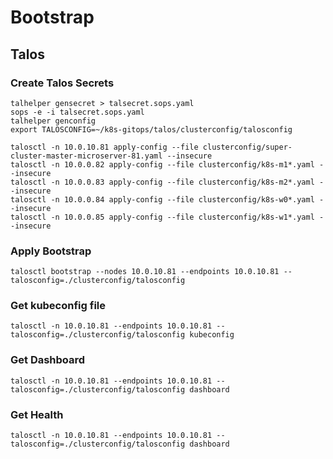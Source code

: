 # Bootstrap

## Talos

### Create Talos Secrets

```
talhelper gensecret > talsecret.sops.yaml
sops -e -i talsecret.sops.yaml
talhelper genconfig
export TALOSCONFIG=~/k8s-gitops/talos/clusterconfig/talosconfig
```

```
talosctl -n 10.0.10.81 apply-config --file clusterconfig/super-cluster-master-microserver-81.yaml --insecure
talosctl -n 10.0.0.82 apply-config --file clusterconfig/k8s-m1*.yaml --insecure
talosctl -n 10.0.0.83 apply-config --file clusterconfig/k8s-m2*.yaml --insecure
talosctl -n 10.0.0.84 apply-config --file clusterconfig/k8s-w0*.yaml --insecure
talosctl -n 10.0.0.85 apply-config --file clusterconfig/k8s-w1*.yaml --insecure
```

### Apply Bootstrap
`talosctl bootstrap --nodes 10.0.10.81 --endpoints 10.0.10.81 --talosconfig=./clusterconfig/talosconfig`

### Get kubeconfig file
`talosctl -n 10.0.10.81 --endpoints 10.0.10.81 --talosconfig=./clusterconfig/talosconfig kubeconfig`

### Get Dashboard
`talosctl -n 10.0.10.81 --endpoints 10.0.10.81 --talosconfig=./clusterconfig/talosconfig dashboard`

### Get Health 
`talosctl -n 10.0.10.81 --endpoints 10.0.10.81 --talosconfig=./clusterconfig/talosconfig dashboard`